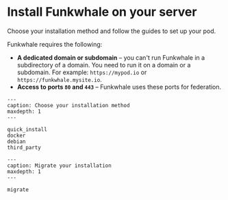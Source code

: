 # Install Funkwhale on your server

Choose your installation method and follow the guides to set up your pod.

Funkwhale requires the following:

- __A dedicated domain or subdomain__  – you can't run Funkwhale in a subdirectory of a domain. You need to run it on a domain or a subdomain. For example: `https://mypod.io` or `https://funkwhale.mysite.io`.
- __Access to ports `80` and `443`__ – Funkwhale uses these ports for federation.

```{toctree}
---
caption: Choose your installation method
maxdepth: 1
---

quick_install
docker
debian
third_party

```

```{toctree}
---
caption: Migrate your installation
maxdepth: 1
---

migrate

```
